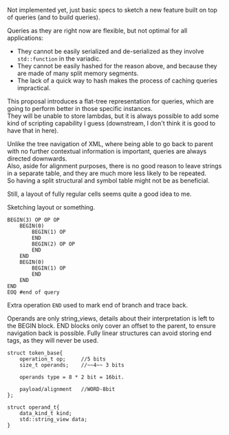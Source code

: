 Not implemented yet, just basic specs to sketch a new feature built on top of queries (and to build queries).

Queries as they are right now are flexible, but not optimal for all applications:

- They cannot be easily serialized and de-serialized as they involve `std::function` in the variadic.
- They cannot be easily hashed for the reason above, and because they are made of many split memory segments.
- The lack of a quick way to hash makes the process of caching queries impractical.

This proposal introduces a flat-tree representation for queries, which are going to perform better in those specific instances.  
They will be unable to store lambdas, but it is always possible to add some kind of scripting capability I guess (downstream, I don't think it is good to have that in here).

Unlike the tree navigation of XML, where being able to go back to parent with no further contextual information is important, queries are always directed downwards.  
Also, aside for alignment purposes, there is no good reason to leave strings in a separate table, and they are much more less likely to be repeated.  
So having a split structural and symbol table might not be as beneficial.  


Still, a layout of fully regular cells seems quite a good idea to me.

Sketching layout or something.

```
BEGIN(3) OP OP OP 
    BEGIN(0)
        BEGIN(1) OP
        END
        BEGIN(2) OP OP
        END
    END
    BEGIN(0)
        BEGIN(1) OP
        END
    END
END
EOQ #end of query

```
Extra operation `END` used to mark end of branch and trace back.

Operands are only string_views, details about their interpretation is left to the BEGIN block.
END blocks only cover an offset to the parent, to ensure navigation back is possible. 
Fully linear structures can avoid storing end tags, as they will never be used.


```
struct token_base{
    operation_t op;     //5 bits
    size_t operands;    //~~4~~ 3 bits

    operands type = 8 * 2 bit = 16bit.

    payload/alignment   //WORD-8bit
};

struct operand_t{
    data_kind_t kind;
    std::string_view data;
}

```
